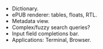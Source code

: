 - Dictionary.
- ePUB renderer: tables, floats, RTL.
- Metadata view.
- Complex/fuzzy search queries?
- Input field completions bar.
- Applications: Terminal, Browser.
